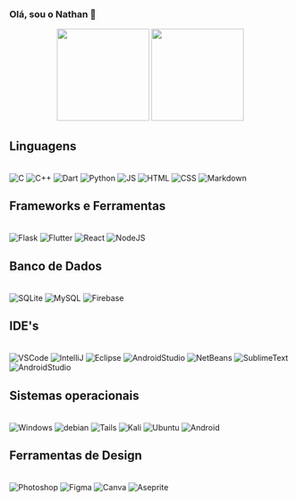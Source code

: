 ### Olá, sou o Nathan 👋

<div align="center">
<img height="165em" src="https://github-readme-stats-kappa-three-49.vercel.app/api?username=AoiteFoca&show_icons=true&theme=transparent&include_all_commits=true&custom_title=My&nbsp;GitHub&nbsp;Stats">
<img height="165em" src="https://github-readme-stats-kappa-three-49.vercel.app/api/top-langs/?username=AoiteFoca&layout=compact&theme=transparent"/>
</div>

## Linguagens
<div style:="display: inline_block"><br/>
<img align="center" alt="C" src="https://img.shields.io/badge/c-%2300599C.svg?style=for-the-badge&logo=c&logoColor=white" />
<img align="center" alt="C++" src="https://img.shields.io/badge/c++-%2300599C.svg?style=for-the-badge&logo=c%2B%2B&logoColor=white" />
<img align="center" alt="Dart" src="https://img.shields.io/badge/dart-%230175C2.svg?style=for-the-badge&logo=dart&logoColor=white" />
<img align="center" alt="Python" src="https://img.shields.io/badge/python-3670A0?style=for-the-badge&logo=python&logoColor=ffdd54" />
<img align="center" alt="JS" src="https://img.shields.io/badge/javascript-%23323330.svg?style=for-the-badge&logo=javascript&logoColor=%23F7DF1E" />
<img align="center" alt="HTML" src="https://img.shields.io/badge/html5-%23E34F26.svg?style=for-the-badge&logo=html5&logoColor=white" />
<img align="center" alt="CSS" src="https://img.shields.io/badge/css3-%231572B6.svg?style=for-the-badge&logo=css3&logoColor=white"/>
<img align="center" alt="Markdown" src="https://img.shields.io/badge/markdown-%23000000.svg?style=for-the-badge&logo=markdown&logoColor=white" />

## Frameworks e Ferramentas
<div style:="display: inline_block"><br/>
<img align="center" alt="Flask" src="https://img.shields.io/badge/flask-%23000.svg?style=for-the-badge&logo=flask&logoColor=white" />
<img align="center" alt="Flutter" src="https://img.shields.io/badge/Flutter-%2302569B.svg?style=for-the-badge&logo=Flutter&logoColor=white" />
<img align="center" alt="React" src="https://img.shields.io/badge/react-%2320232a.svg?style=for-the-badge&logo=react&logoColor=%2361DAFB" />
<img align="center" alt="NodeJS" src="https://img.shields.io/badge/node.js-6DA55F?style=for-the-badge&logo=node.js&logoColor=white" />
 
## Banco de Dados
<div style:="display: inline_block"><br/>
<img align="center" alt="SQLite" src="https://img.shields.io/badge/sqlite-%2307405e.svg?style=for-the-badge&logo=sqlite&logoColor=white" />
<img align="center" alt="MySQL" src="https://img.shields.io/badge/mysql-4479A1.svg?style=for-the-badge&logo=mysql&logoColor=white" />
<img align="center" alt="Firebase" src="https://img.shields.io/badge/firebase-a08021?style=for-the-badge&logo=firebase&logoColor=ffcd34" />

## IDE's
<div style:="display: inline_block"><br/>
<img align="center" alt="VSCode" src="https://img.shields.io/badge/Visual%20Studio%20Code-0078d7.svg?style=for-the-badge&logo=visual-studio-code&logoColor=white" />
<img align="center" alt="IntelliJ" src="https://img.shields.io/badge/IntelliJIDEA-000000.svg?style=for-the-badge&logo=intellij-idea&logoColor=white" />
<img align="center" alt="Eclipse" src="https://img.shields.io/badge/Eclipse-FE7A16.svg?style=for-the-badge&logo=Eclipse&logoColor=white" />
<img align="center" alt="AndroidStudio" src="https://img.shields.io/badge/android%20studio-346ac1?style=for-the-badge&logo=android%20studio&logoColor=white" />
 <img align="center" alt="NetBeans" src="https://img.shields.io/badge/NetBeansIDE-1B6AC6.svg?style=for-the-badge&logo=apache-netbeans-ide&logoColor=white"/>
<img align="center" alt="SublimeText" src="https://img.shields.io/badge/sublime_text-%23575757.svg?style=for-the-badge&logo=sublime-text&logoColor=important" />
<img align="center" alt="AndroidStudio" src="https://img.shields.io/badge/-Arduino-00979D?style=for-the-badge&logo=Arduino&logoColor=white"/>

## Sistemas operacionais
<div style:="display: inline_block"><br/>
<img align="center" alt="Windows" src="https://img.shields.io/badge/Windows-0078D6?style=for-the-badge&logo=windows&logoColor=white" />
<img align="center" alt="debian" src="https://img.shields.io/badge/Debian-A81D33?style=for-the-badge&logo=debian&logoColor=white" />
<img align="center" alt="Tails" src="https://img.shields.io/badge/Tails%20-56347C?&style=for-the-badge&logo=tails&logoColor=white" />
<img align="center" alt="Kali" src="https://img.shields.io/badge/Kali-268BEE?style=for-the-badge&logo=kalilinux&logoColor=white" />
<img align="center" alt="Ubuntu" src="https://img.shields.io/badge/Ubuntu-E95420?style=for-the-badge&logo=ubuntu&logoColor=white"/>
<img align="center" alt="Android" src="https://img.shields.io/badge/Android-3DDC84?style=for-the-badge&logo=android&logoColor=white"/>

## Ferramentas de Design
<div style:="display: inline_block"><br/>
<img align="center" alt="Photoshop" src="https://img.shields.io/badge/adobe%20photoshop-%2331A8FF.svg?style=for-the-badge&logo=adobe%20photoshop&logoColor=white" />
<img align="center" alt="Figma" src="https://img.shields.io/badge/figma-%23F24E1E.svg?style=for-the-badge&logo=figma&logoColor=white" />
<img align="center" alt="Canva" src="https://img.shields.io/badge/Canva-%2300C4CC.svg?style=for-the-badge&logo=Canva&logoColor=white" />
<img align="center" alt="Aseprite" src="https://img.shields.io/badge/Aseprite-FFFFFF?style=for-the-badge&logo=Aseprite&logoColor=#7D929E" />
